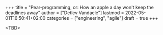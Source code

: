 +++
title = "Pear-programming, or: How an apple a day won't keep the deadlines away"
author = ["Detlev Vandaele"]
lastmod = 2022-05-01T16:50:41+02:00
categories = ["engineering", "agile"]
draft = true
+++

&lt;TBD&gt; <br/>